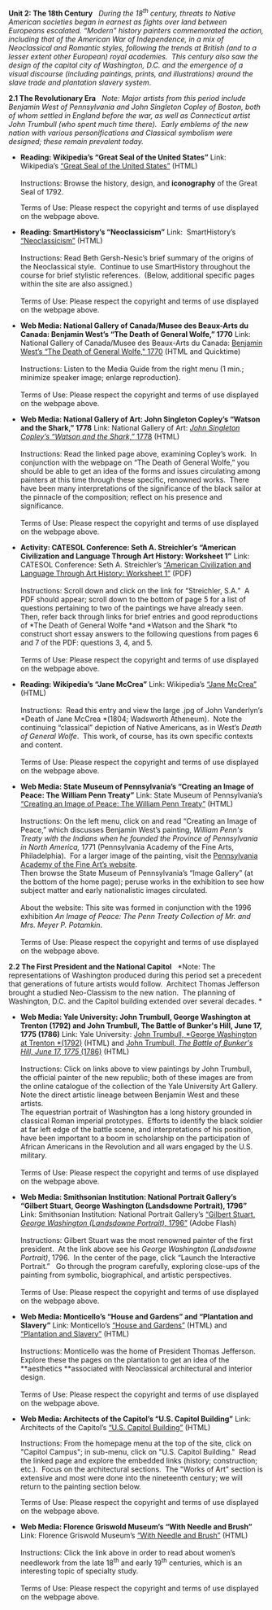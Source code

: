 **Unit 2: The 18th Century** <span id="2"></span> 
*During the 18<sup>th</sup> century, threats to Native American
societies began in earnest as fights over land between Europeans
escalated. “Modern” history painters commemorated the action, including
that of the American War of Independence, in a mix of Neoclassical and
Romantic styles, following the trends at British (and to a lesser extent
other European) royal academies.  This century also saw the design of
the capital city of Washington, D.C. and the emergence of a visual
discourse (including paintings, prints, and illustrations) around the
slave trade and plantation slavery system*.

**2.1 The Revolutionary Era** <span id="2.1"></span> 
*Note: Major artists from this period include Benjamin West of
Pennsylvania and John Singleton Copley of Boston, both of whom settled
in England before the war, as well as Connecticut artist John Trumbull
(who spent much time there).  Early emblems of the new nation with
various personifications and Classical symbolism were designed; these
remain prevalent today.*

-   **Reading: Wikipedia’s “Great Seal of the United States”**
    Link: Wikipedia’s [“Great Seal of the United
    States”](http://en.wikipedia.org/wiki/Great_Seal_of_the_United_States)
    (HTML)  
        
     Instructions: Browse the history, design, and **iconography** of
    the Great Seal of 1792.  
      
     Terms of Use: Please respect the copyright and terms of use
    displayed on the webpage above.

-   **Reading: SmartHistory’s “Neoclassicism”**
    Link:  SmartHistory’s
    [“Neoclassicism”](http://www.smarthistory.org/neo-classicism.html)
    (HTML)  
        
     Instructions: Read Beth Gersh-Nesic’s brief summary of the origins
    of the Neoclassical style.  Continue to use SmartHistory throughout
    the course for brief stylistic references.  (Below, additional
    specific pages within the site are also assigned.)   
        
     Terms of Use: Please respect the copyright and terms of use
    displayed on the webpage above.

-   **Web Media: National Gallery of Canada/Musee des Beaux-Arts du
    Canada: Benjamin West’s “The Death of General Wolfe,” 1770**
    Link:  National Gallery of Canada/Musee des Beaux-Arts du Canada:
    [Benjamin West’s “The Death of General Wolfe,"
    1770](http://cybermuse.gallery.ca/cybermuse/search/artwork_e.jsp?mkey=5363)
    (HTML and Quicktime)  
        
     Instructions: Listen to the Media Guide from the right menu (1
    min.; minimize speaker image; enlarge reproduction).  
        
     Terms of Use: Please respect the copyright and terms of use
    displayed on the webpage above.

-   **Web Media: National Gallery of Art: John Singleton Copley’s
    “Watson and the Shark,” 1778**
    Link: National Gallery of Art: [*John Singleton Copley’s “Watson and
    the Shark,”*
    1778](http://www.smarthistory.org/copleys-watson-and-the-shark.html)
    (HTML)  
        
     Instructions: Read the linked page above, examining Copley’s work. 
    In conjunction with the webpage on “The Death of General Wolfe,” you
    should be able to get an idea of the forms and issues circulating
    among painters at this time through these specific, renowned works. 
    There have been many interpretations of the significance of the
    black sailor at the pinnacle of the composition; reflect on his
    presence and significance.   
        
     Terms of Use: Please respect the copyright and terms of use
    displayed on the webpage above.

-   **Activity: CATESOL Conference: Seth A. Streichler’s “American
    Civilization and Language Through Art History: Worksheet 1”**
    Link: CATESOL Conference: Seth A. Streichler’s [“American
    Civilization and Language Through Art History: Worksheet
    1”](http://www.catesol.org/Streichler.pdf) (PDF)  
        
     Instructions: Scroll down and click on the link for “Streichler,
    S.A.”  A PDF should appear; scroll down to the bottom of page 5 for
    a list of questions pertaining to two of the paintings we have
    already seen.  Then, refer back through links for brief entries and
    good reproductions of *The Death of General Wolfe *and *Watson and
    the Shark *to construct short essay answers to the following
    questions from pages 6 and 7 of the PDF: questions 3, 4, and 5.  
        
     Terms of Use: Please respect the copyright and terms of use
    displayed on the webpage above.

-   **Reading: Wikipedia’s “Jane McCrea”**
    Link: Wikipedia’s [“Jane
    McCrea”](http://en.wikipedia.org/wiki/Jane_McCrea) (HTML)  
        
     Instructions:  Read this entry and view the large .jpg of John
    Vanderlyn’s *Death of Jane McCrea *(1804; Wadsworth Atheneum).  Note
    the continuing “classical” depiction of Native Americans, as in
    West’s *Death of General Wolfe*.  This work, of course, has its own
    specific contexts and content.   
        
     Terms of Use: Please respect the copyright and terms of use
    displayed on the webpage above.

-   **Web Media: State Museum of Pennsylvania’s “Creating an Image of
    Peace: The William Penn Treaty”**
    Link: State Museum of Pennsylvania’s [“Creating an Image of Peace:
    The William Penn
    Treaty”](http://www.statemuseumpa.org/Potamkin/index.htm) (HTML)  
        
     Instructions: On the left menu, click on and read “Creating an
    Image of Peace,” which discusses Benjamin West’s painting, *William
    Penn's Treaty with the Indians when he founded the Province of
    Pennsylvania in North America,* 1771 (Pennsylvania Academy of the
    Fine Arts, Philadelphia).  For a larger image of the painting, visit
    the [Pennsylvania Academy of the Fine Art’s
    website](http://www.pafa.org/Museum/The-Collection-Greenfield-American-Art-Resource/View-All-Works/Collection-Detail/89/let__W/artistId__2550/colId__11988/).  
     Then browse the State Museum of Pennsylvania’s “Image Gallery” (at
    the bottom of the home page); peruse works in the exhibition to see
    how subject matter and early nationalistic images circulated.  
        
     About the website: This site was formed in conjunction with the
    1996 exhibition *An Image of Peace: The Penn Treaty Collection of
    Mr. and Mrs. Meyer P. Potamkin*.  
        
     Terms of Use: Please respect the copyright and terms of use
    displayed on the webpage above.

**2.2 The First President and the National Capitol** <span
id="2.2"></span> 
*Note: The representations of Washington produced during this period set
a precedent that generations of future artists would follow.  Architect
Thomas Jefferson brought a studied Neo-Classism to the new nation.  The
planning of Washington, D.C. and the Capitol building extended over
several decades. *

-   **Web Media: Yale University: John Trumbull, George Washington at
    Trenton (1792) and John Trumbull, The Battle of Bunker's Hill, June
    17, 1775 (1786)**
    Link: Yale University: [John Trumbull, *George Washington at
    Trenton *(1792)](http://ecatalogue.art.yale.edu/detail.htm?objectId=20)
    (HTML) and [John Trumbull, *The Battle of Bunker's Hill, June 17,
    1775* (1786)](http://ecatalogue.art.yale.edu/detail.htm?objectId=41)
    (HTML)  
        
     Instructions: Click on links above to view paintings by John
    Trumbull, the official painter of the new republic; both of these
    images are from the online catalogue of the collection of the Yale
    University Art Gallery.  Note the direct artistic lineage between
    Benjamin West and these artists.   
     The equestrian portrait of Washington has a long history grounded
    in classical Roman imperial prototypes.  Efforts to identify the
    black soldier at far left edge of the battle scene, and
    interpretations of his position, have been important to a boom in
    scholarship on the participation of African Americans in the
    Revolution and all wars engaged by the U.S. military.   
        
     Terms of Use: Please respect the copyright and terms of use
    displayed on the webpage above.

-   **Web Media: Smithsonian Institution: National Portrait Gallery’s
    “Gilbert Stuart, George Washington (Landsdowne Portrait), 1796”**
    Link: Smithsonian Institution: National Portrait Gallery’s [“Gilbert
    Stuart, *George Washington (Landsdowne Portrait)*,
    1796”](http://www.georgewashington.si.edu/portrait/index.html)
    (Adobe Flash)  
        
     Instructions: Gilbert Stuart was the most renowned painter of the
    first president.  At the link above see his *George Washington
    (Landsdowne Portrait)*, 1796.  In the center of the page, click
    “Launch the Interactive Portrait.”   Go through the program
    carefully, exploring close-ups of the painting from symbolic,
    biographical, and artistic perspectives.  
        
     Terms of Use: Please respect the copyright and terms of use
    displayed on the webpage above.

-   **Web Media: Monticello’s “House and Gardens” and “Plantation and
    Slavery”**
    Link: Monticello’s [“House and
    Gardens”](http://www.monticello.org/site/house-and-gardens) (HTML)
    and [“Plantation and
    Slavery”](http://www.monticello.org/site/plantation-and-slavery)
    (HTML)  
        
     Instructions: Monticello was the home of President Thomas
    Jefferson.  Explore these the pages on the plantation to get an idea
    of the **aesthetics **associated with Neoclassical architectural and
    interior design.  
        
     Terms of Use: Please respect the copyright and terms of use
    displayed on the webpage above.

-   **Web Media: Architects of the Capitol’s “U.S. Capitol Building”**
    Link: Architects of the Capitol’s [“U.S. Capitol
    Building”](http://www.aoc.gov/) (HTML)  
      
     Instructions: From the homepage menu at the top of the site, click
    on "Capitol Campus"; in sub-menu, click on "U.S. Capitol Building."
     Read the linked page and explore the embedded links (history;
    construction; etc.).  Focus on the architectural sections.  The
    "Works of Art" section is extensive and most were done into the
    nineteenth century; we will return to the painting section below.  
      
     Terms of Use: Please respect the copyright and terms of use
    displayed on the webpage above.

-   **Web Media: Florence Griswold Museum’s “With Needle and Brush”**
    Link: Florence Griswold Museum’s [“With Needle and
    Brush”](http://www.flogris.org/exhibitions/2010/10Needle.html)
    (HTML)  
        
     Instructions: Click the link above in order to read about women’s
    needlework from the late 18<sup>th</sup> and early 19<sup>th</sup>
    centuries, which is an interesting topic of specialty study.   
        
     Terms of Use: Please respect the copyright and terms of use
    displayed on the webpage above.


